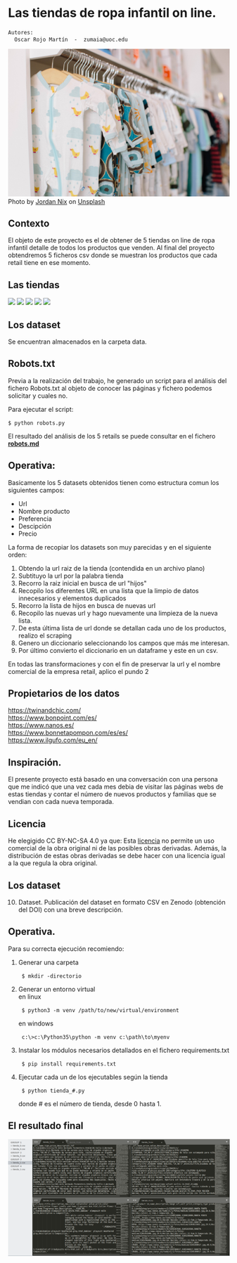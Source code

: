 # Las tiendas de ropa infantil on line.

    Autores:
      Oscar Rojo Martín  -  zumaia@uoc.edu


![](data/jordan-nix-su6w8v_JXwo-unsplash.jpg)
Photo by <a href="https://unsplash.com/@jordannix?utm_source=unsplash&utm_medium=referral&utm_content=creditCopyText">Jordan Nix</a> on <a href="/s/photos/baby-clothes?utm_source=unsplash&utm_medium=referral&utm_content=creditCopyText">Unsplash</a>
  

## Contexto
El objeto de este proyecto es el de obtener de 5 tiendas on line de ropa infantil detalle de todos los productos que venden.
Al final del proyecto obtendremos 5 ficheros csv donde se muestran los productos que cada retail tiene en ese momento.

## Las tiendas

<img src="https://twinandchic.com/themes/twinandchic/assets/img/logo_thick.svg" width="200" />  

<img src="https://www.bonpoint.com/static/version1614156145/frontend/Bonpoint/default/en_US/images/logo.svg" width="200" />  

<img src="https://www.nanos.es/css/img/logo-nanos.jpg" width="200" />  

<img src="https://www.ilgufo.com/skin/frontend/ilgufo/default/images/logo-brand.svg" width="200" />  

<img src="https://bonnetapompon.imgix.net/media/logo/stores/1/Bonnet-Logo-negro.png" width="200" />  


## Los dataset

Se encuentran almacenados en la carpeta data.

## Robots.txt

Previa a la realización del trabajo, he generado un script para el análisis del fichero Robots.txt al objeto de conocer 
las páginas y fichero podemos solicitar y cuales no.

Para ejecutar el script:

    $ python robots.py

El resultado del análisis de los 5 retails se puede consultar en el fichero **[robots.md](robots.md)**

## Operativa:  
Basicamente los 5 datasets obtenidos tienen como estructura comun los siguientes campos:  

* Url
* Nombre producto
* Preferencia
* Descipción
* Precio

La forma de recopiar los datasets son muy parecidas y en el siguiente orden:  
1. Obtendo la url raiz de la tienda (contendida en un archivo plano)
2. Subtituyo la url por la palabra tienda  
3. Recorro la raiz inicial en busca de url "hijos"  
4. Recopilo los diferentes URL en una lista que la limpio de datos innecesarios y elementos duplicados  
5. Recorro la lista de hijos en busca de nuevas url
6. Recopilo las nuevas url y hago nuevamente una limpieza de la nueva lista.
7. De esta última lista de url donde se detallan cada uno de los productos, realizo el scraping
8. Genero un diccionario seleccionando los campos que más me interesan.
9. Por último convierto el diccionario en un dataframe y este en un csv.

En todas las transformaciones y con el fin de preservar la url y el nombre comercial de la empresa retail,
aplico el pundo 2

## Propietarios de los datos

https://twinandchic.com/  
https://www.bonpoint.com/es/  
https://www.nanos.es/  
https://www.bonnetapompon.com/es/es/  
https://www.ilgufo.com/eu_en/  

## Inspiración. 

El presente proyecto está basado en una conversación con una persona que me indicó que una vez cada mes debia de visitar
las páginas webs de estas tiendas y contar el número de nuevos productos y familias que se vendian con cada nueva temporada.

## Licencia

He elegigido CC BY-NC-SA 4.0 ya que:
Esta [licencia](LICENSE.md) no permite un uso comercial de la obra original ni de las posibles obras derivadas. Además, la distribución 
de estas obras derivadas se debe hacer con una licencia igual a la que regula la obra original.

## Los dataset
10. Dataset. Publicación del dataset en formato CSV en Zenodo (obtención del DOI)
con una breve descripción.

## Operativa.

Para su correcta ejecución recomiendo:
1. Generar una carpeta

        $ mkdir -directorio
    
2. Generar un entorno virtual   
    en linux  
    
        $ python3 -m venv /path/to/new/virtual/environment   
    
    en windows
    
        c:\>c:\Python35\python -m venv c:\path\to\myenv
    
3. Instalar los módulos necesarios detallados en el fichero requirements.txt

        $ pip install requirements.txt
    
4. Ejecutar cada un de los ejecutables según la tienda

        $ python tienda_#.py
    
    donde # es el número de tienda, desde 0 hasta 1.
    
    
## El resultado final
![](data/resultado.png)
